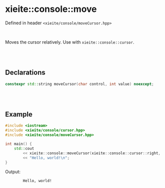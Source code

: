 # xieite::console::move
Defined in header `<xieite/console/moveCursor.hpp>`

<br/>

Moves the cursor relatively. Use with `xieite::console::cursor`.

<br/><br/>

## Declarations
```cpp
constexpr std::string moveCursor(char control, int value) noexcept;
```

<br/><br/>

## Example
```cpp
#include <iostream>
#include <xieite/console/cursor.hpp>
#include <xieite/console/moveCursor.hpp>

int main() {
	std::cout
		<< xieite::console::moveCursor(xieite::console::cursor::right, 8)
		<< "Hello, world!\n";
}
```
Output:
```
        Hello, world!
```
